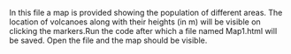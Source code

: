 In this file a map is provided showing the population of different areas. The location of volcanoes along with their heights (in m) will be visible on clicking the markers.Run the code after which a file named Map1.html will be saved. Open the file and the map should be visible.

